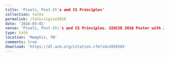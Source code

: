 ```yaml
---
title: 'Pixels, Post-It's and CS Principles'
collection: talks
permalink: /talk/sigcse2016
date: '2016-03-01'
venue: 'Pixels, Post-It\'s and CS Principles. SIGCSE 2016 Poster with Jeffrey L. Popyack.'
type: talk
location: 'Memphis, TN'
comments: true
download: 'https://dl.acm.org/citation.cfm?id=2850565'
---
```



